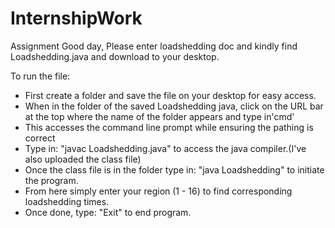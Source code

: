 # InternshipWork
Assignment
Good day, Please enter loadshedding doc and kindly find Loadshedding.java and download to your desktop.

To run the file:
* First create a folder and save the file on your desktop for easy access.
* When in the folder of the saved Loadshedding java, click on the URL bar at the top where the name of the folder appears and type in'cmd'
* This accesses the command line prompt while ensuring the pathing is correct
* Type in: "javac Loadshedding.java" to access the java compiler.(I've also uploaded the class file)
* Once the class file is in the folder type in: "java Loadshedding" to initiate the program.
* From here simply enter your region (1 - 16) to find corresponding loadshedding times.
* Once done, type: "Exit" to end program.

